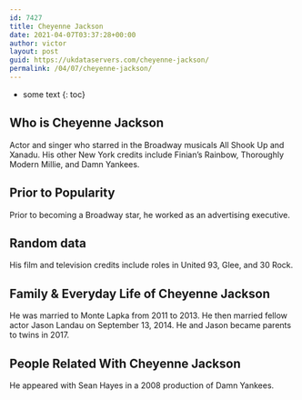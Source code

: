 ```yaml
---
id: 7427
title: Cheyenne Jackson
date: 2021-04-07T03:37:28+00:00
author: victor
layout: post
guid: https://ukdataservers.com/cheyenne-jackson/
permalink: /04/07/cheyenne-jackson/
---
```


* some text
{: toc}


## Who is Cheyenne Jackson



Actor and singer who starred in the Broadway musicals All Shook Up and Xanadu. His other New York credits include Finian&#8217;s Rainbow, Thoroughly Modern Millie, and Damn Yankees.

                
                
                
## Prior to Popularity



Prior to becoming a Broadway star, he worked as an advertising executive.

                
                
                
## Random data



His film and television credits include roles in United 93, Glee, and 30 Rock.

                
                
                
## Family & Everyday Life of Cheyenne Jackson



He was married to Monte Lapka from 2011 to 2013. He then married fellow actor Jason Landau on September 13, 2014. He and Jason became parents to twins in 2017.

                
                
                
## People Related With Cheyenne Jackson



He appeared with Sean Hayes in a 2008 production of Damn Yankees.

                
              
            
          
          
          
